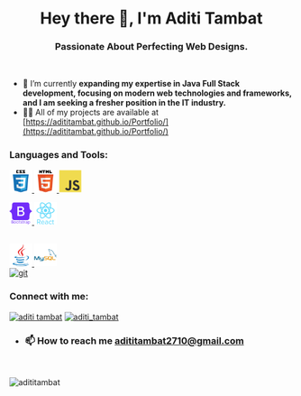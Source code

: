 <h1 align="center">Hey there 👋, I'm Aditi Tambat</h1>
<h3 align="center">Passionate About Perfecting Web Designs.</h3>
<br>
<!-- <img align="center" alt="img" width="450" src="umiko-ahagon-desktop-programming-eg5f8g2281ekfhde.gif"> -->

- 🌱 I’m currently **expanding my expertise in Java Full Stack development, focusing on modern web technologies and frameworks, and I am seeking a fresher position in the IT industry.**
-  👨‍💻 All of my projects are available at [https://adititambat.github.io/Portfolio/](https://adititambat.github.io/Portfolio/)
  
<h3 align="left">Languages and Tools:</h3>
<p align="left"> <a href="https://www.w3schools.com/css/" target="_blank" rel="noreferrer"> 
  <img src="https://raw.githubusercontent.com/devicons/devicon/master/icons/css3/css3-original-wordmark.svg" alt="css3" width="40" height="40"/> </a> 
  <a href="https://www.w3.org/html/" target="_blank" rel="noreferrer"> 
    <img src="https://raw.githubusercontent.com/devicons/devicon/master/icons/html5/html5-original-wordmark.svg" alt="html5" width="40" height="40"/> </a> 
  <a href="https://developer.mozilla.org/en-US/docs/Web/JavaScript" target="_blank" rel="noreferrer">
    <img src="https://raw.githubusercontent.com/devicons/devicon/master/icons/javascript/javascript-original.svg" alt="javascript" width="40" height="40"/> </a> 
   <p>
  <a href="https://getbootstrap.com" target="_blank" rel="noreferrer">
    <img src="https://raw.githubusercontent.com/devicons/devicon/master/icons/bootstrap/bootstrap-plain-wordmark.svg" alt="bootstrap" width="40" height="40"/> </a> 
    <a href="https://reactjs.org/" target="_blank" rel="noreferrer"> 
    <img src="https://raw.githubusercontent.com/devicons/devicon/master/icons/react/react-original-wordmark.svg" alt="react" width="40" height="40"/> </a> </p>
  
  <br>
  <a href="https://www.java.com" target="_blank" rel="noreferrer"> 
    <img src="https://raw.githubusercontent.com/devicons/devicon/master/icons/java/java-original.svg" alt="java" width="40" height="40"/> </a>
  <a href="https://www.mysql.com/" target="_blank" rel="noreferrer"> 
    <img src="https://raw.githubusercontent.com/devicons/devicon/master/icons/mysql/mysql-original-wordmark.svg" alt="mysql" width="40" height="40"/> </a>
  <br>
  <a href="https://git-scm.com/" target="_blank" rel="noreferrer">
    <img src="https://www.vectorlogo.zone/logos/git-scm/git-scm-icon.svg" alt="git" width="40" height="40"/> </a> 
</p>

<h3 align="left">Connect with me:</h3>
<p align="left">
 <a href="https://linkedin.com/in/aditi tambat" target="blank">
   <img align="center" src="https://raw.githubusercontent.com/rahuldkjain/github-profile-readme-generator/master/src/images/icons/Social/linked-in-alt.svg" alt="aditi tambat" height="30" width="40" /></a>
 <a href="https://www.leetcode.com/aditi_tambat" target="blank">
   <img align="center" src="https://raw.githubusercontent.com/rahuldkjain/github-profile-readme-generator/master/src/images/icons/Social/leet-code.svg" alt="aditi_tambat" height="30" width="40" /></a>
</p>  
<h3>
  
-  📫 How to reach me **adititambat2710@gmail.com**
</h3>
<br>
<p><img align="center" src="https://github-readme-stats.vercel.app/api/top-langs?username=adititambat&show_icons=true&locale=en&layout=compact" alt="adititambat" /></p>

